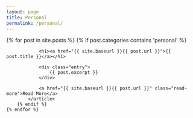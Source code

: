 ```yaml
---
layout: page
title: Personal
permalink: /personal/
---
```


<div class="posts">
	{% for post in site.posts %}
		{% if post.categories contains 'personal' %}
			<article class="post">

				<h1><a href="{{ site.baseurl }}{{ post.url }}">{{ post.title }}</a></h1>

				<div class="entry">
					{{ post.excerpt }}
				</div>

				<a href="{{ site.baseurl }}{{ post.url }}" class="read-more">Read More</a>
			</article>
		{% endif %}
	{% endfor %}
</div>
